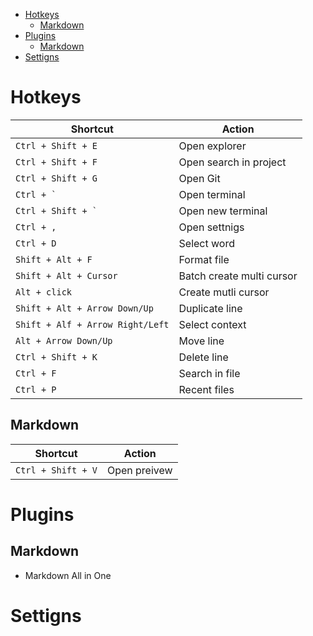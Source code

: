 - [Hotkeys](#hotkeys)
  - [Markdown](#markdown)
- [Plugins](#plugins)
  - [Markdown](#markdown-1)
- [Settigns](#settigns)


# Hotkeys


| Shortcut                         | Action                    |
| -------------------------------- | ------------------------- |
| `Ctrl + Shift + E`               | Open explorer             |
| `Ctrl + Shift + F`               | Open search in project    |
| `Ctrl + Shift + G`               | Open Git                  |
| ``Ctrl + ` ``                    | Open terminal             |
| ``Ctrl + Shift + ` ``            | Open new terminal         |
| `Ctrl + ,`                       | Open settnigs             |
| `Ctrl + D`                       | Select word               |
| `Shift + Alt + F`                | Format file               |
| `Shift + Alt + Cursor`           | Batch create multi cursor |
| `Alt + click`                    | Create mutli cursor       |
| `Shift + Alt + Arrow Down/Up`    | Duplicate line            |
| `Shift + Alf + Arrow Right/Left` | Select context            |
| `Alt + Arrow Down/Up`            | Move line                 |
| `Ctrl + Shift + K`               | Delete line               |
| `Ctrl + F`                       | Search in file            |
| `Ctrl + P`                       | Recent files              |



## Markdown

| Shortcut           | Action       |
| ------------------ | ------------ |
| `Ctrl + Shift + V` | Open preivew |


# Plugins

## Markdown

- Markdown All in One


# Settigns

```json

```